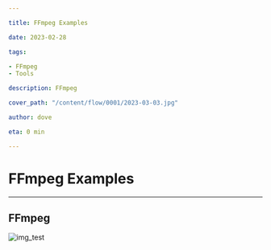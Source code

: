 ```yaml
---

title: FFmpeg Examples

date: 2023-02-28

tags:

- FFmpeg
- Tools

description: FFmpeg

cover_path: "/content/flow/0001/2023-03-03.jpg"

author: dove

eta: 0 min

---
```


# FFmpeg Examples

---

## FFmpeg


![img_test](/content/flow/0001/2023-03-03.jpg)


